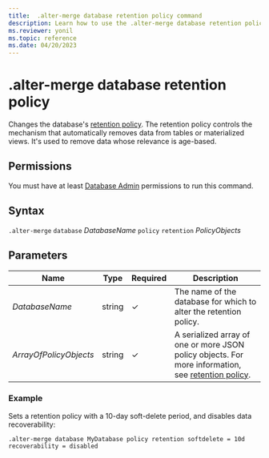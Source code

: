 ```yaml
---
title:  .alter-merge database retention policy command
description: Learn how to use the .alter-merge database retention policy command to change the database's retention policy.
ms.reviewer: yonil
ms.topic: reference
ms.date: 04/20/2023
---
```

# .alter-merge database retention policy

Changes the database's [retention policy](retentionpolicy.md). The retention policy controls the mechanism that automatically removes data from tables or materialized views. It's used to remove data whose relevance is age-based.

## Permissions

You must have at least [Database Admin](access-control/role-based-access-control.md) permissions to run this command.

## Syntax

`.alter-merge` `database` *DatabaseName* `policy` `retention` *PolicyObjects*

## Parameters

|Name|Type|Required|Description|
|--|--|--|--|
|*DatabaseName*|string|&check;|The name of the database for which to alter the retention policy.|
|*ArrayOfPolicyObjects*|string|&check;|A serialized array of one or more JSON policy objects. For more information, see [retention policy](retentionpolicy.md).|

### Example

Sets a retention policy with a 10-day soft-delete period, and disables data recoverability:

```kusto
.alter-merge database MyDatabase policy retention softdelete = 10d recoverability = disabled
```
